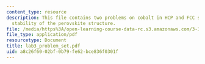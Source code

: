 ```yaml
---
content_type: resource
description: This file contains two problems on cobalt in HCP and FCC structures and
  stability of the perovskite structure.
file: /media/https%3A/open-learning-course-data-rc.s3.amazonaws.com/3-320-atomistic-computer-modeling-of-materials-sma-5107-spring-2005/a8c26f6002bf0b79fe62bce836f0301f_lab3_problem_set.pdf
file_type: application/pdf
resourcetype: Document
title: lab3_problem_set.pdf
uid: a8c26f60-02bf-0b79-fe62-bce836f0301f
---
```

